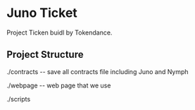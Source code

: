 # Juno Ticket

Project Ticken buidl by Tokendance.

## Project Structure

./contracts -- save all contracts file including Juno and Nymph

./webpage -- web page that we use

./scripts
